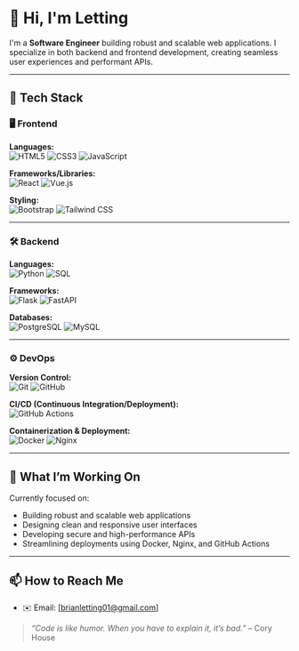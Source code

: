 # 👋 Hi, I'm Letting

I'm a **Software Engineer**  building robust and scalable web applications. I specialize in both backend and frontend development, creating seamless user experiences and performant APIs.

---

## 🚀 Tech Stack

### 🖥️ Frontend

**Languages:**  
![HTML5](https://img.shields.io/badge/-HTML5-E34F26?logo=html5&logoColor=fff&style=flat)
![CSS3](https://img.shields.io/badge/-CSS3-1572B6?logo=css3&logoColor=fff&style=flat)
![JavaScript](https://img.shields.io/badge/-JavaScript-F7DF1E?logo=javascript&logoColor=000&style=flat)

**Frameworks/Libraries:**  
![React](https://img.shields.io/badge/-React-61DAFB?logo=react&logoColor=000&style=flat)
![Vue.js](https://img.shields.io/badge/-Vue.js-4FC08D?logo=vue.js&logoColor=fff&style=flat)

**Styling:**  
![Bootstrap](https://img.shields.io/badge/-Bootstrap-7952B3?logo=bootstrap&logoColor=fff&style=flat)
![Tailwind CSS](https://img.shields.io/badge/-Tailwind%20CSS-38B2AC?logo=tailwind-css&logoColor=fff&style=flat)

---

### 🛠️ Backend

**Languages:**  
![Python](https://img.shields.io/badge/-Python-3776AB?logo=python&logoColor=fff&style=flat)
![SQL](https://img.shields.io/badge/-SQL-003B57?logo=postgresql&logoColor=white&style=flat)

**Frameworks:**  
![Flask](https://img.shields.io/badge/-Flask-000?logo=flask&logoColor=white&style=flat)
![FastAPI](https://img.shields.io/badge/-FastAPI-009688?logo=fastapi&logoColor=white&style=flat)

**Databases:**  
![PostgreSQL](https://img.shields.io/badge/-PostgreSQL-336791?logo=postgresql&logoColor=white&style=flat)
![MySQL](https://img.shields.io/badge/-MySQL-4479A1?logo=mysql&logoColor=white&style=flat)

---

### ⚙️ DevOps

**Version Control:**  
![Git](https://img.shields.io/badge/-Git-F05032?logo=git&logoColor=white&style=flat)
![GitHub](https://img.shields.io/badge/-GitHub-181717?logo=github&logoColor=white&style=flat)

**CI/CD (Continuous Integration/Deployment):**  
![GitHub Actions](https://img.shields.io/badge/-GitHub%20Actions-2088FF?logo=github-actions&logoColor=white&style=flat)

**Containerization & Deployment:**  
![Docker](https://img.shields.io/badge/-Docker-2496ED?logo=docker&logoColor=white&style=flat)
![Nginx](https://img.shields.io/badge/-Nginx-009639?logo=nginx&logoColor=white&style=flat)

---

## 🧠 What I’m Working On

Currently focused on:

- Building robust and scalable web applications
- Designing clean and responsive user interfaces
- Developing secure and high-performance APIs
- Streamlining deployments using Docker, Nginx, and GitHub Actions


---

## 📫 How to Reach Me

- ✉️ Email: [brianletting01@gmail.com]



> *“Code is like humor. When you have to explain it, it’s bad.”* – Cory House
